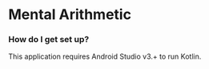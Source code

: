 # Mental Arithmetic #

### How do I get set up? ###

This application requires Android Studio v3.+ to run Kotlin.
